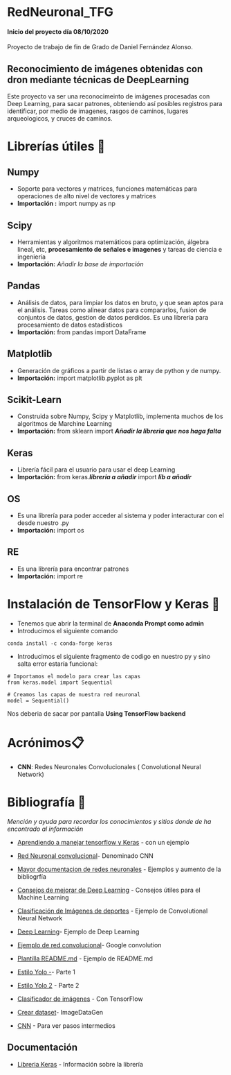 # RedNeuronal_TFG
#### Inicio del proyecto día 08/10/2020

Proyecto de trabajo de fin de Grado de Daniel Fernández Alonso.
## Reconocimiento  de imágenes obtenidas con dron mediante técnicas de DeepLearning
Este proyecto va ser una reconocimeinto de imágenes procesadas con Deep Learning, para sacar patrones, obteniendo así posibles registros para identificar, por medio de imagenes, rasgos de caminos, lugares arqueologicos, y cruces de caminos.

# Librerías útiles 📖

## **Numpy**
* Soporte para vectores y matrices, funciones matemáticas para operaciones de alto nivel de vectores y matrices
* **Importación :** import numpy as np

## Scipy
* Herramientas y algoritmos matemáticos para optimización, álgebra lineal, etc, **procesamiento de señales e imagenes**  y tareas de ciencia e ingeniería
* **Importación:** _Añadir la base de importación_

## Pandas
* Análisis de datos, para limpiar los datos en bruto, y que sean aptos para el análisis. Tareas como alinear datos para compararlos, fusion de conjuntos de datos, gestion de datos perdidos. Es una librería para procesamiento de datos estadísticos
* **Importación:** from pandas import DataFrame

## Matplotlib
* Generación de gráficos a partir de listas o array de python y de numpy.
* **Importación:** import matplotlib.pyplot as plt

## Scikit-Learn
* Construida sobre Numpy, Scipy y Matplotlib, implementa muchos de los algoritmos de Marchine Learning
* **Importación:** from sklearn import **_Añadir la libreria que nos haga falta_**

## Keras
* Librería fácil para el usuario para usar el deep Learning
* **Importación:** from keras.**_libreria a añadir_** import **_lib a añadir_**

## OS
* Es una librería para poder acceder al sistema y poder interacturar con el desde nuestro .py
* **Importación:** import os

## RE
* Es una librería para encontrar patrones
* **Importación:** import re


# Instalación de TensorFlow y Keras 🔧
* Tenemos que abrir la terminal de **Anaconda Prompt como admin**
* Introducimos el siguiente comando 

```
conda install -c conda-forge keras
```

* Introducimos el siguiente fragmento de codigo en nuestro py y sino salta error estaría funcional:

```
# Importamos el modelo para crear las capas 
from keras.model import Sequential

# Creamos las capas de nuestra red neuronal
model = Sequential()
```
Nos deberia de sacar por pantalla
**Using TensorFlow backend**


# Acrónimos📋
* **CNN**: Redes Neuronales Convolucionales ( Convolutional Neural Network)

# Bibliografía 📖
_Mención y ayuda para recordar los conocimientos y sitios donde de ha encontrado al información_
* [Aprendiendo a manejar tensorflow y Keras](https://www.aprendemachinelearning.com/una-sencilla-red-neuronal-en-python-con-keras-y-tensorflow/) -  con un ejemplo

* [Red Neuronal convolucional](https://www.aprendemachinelearning.com/como-funcionan-las-convolutional-neural-networks-vision-por-ordenador/?utm_source=github&utm_medium=readme&utm_campaign=repositorio)- Denominado CNN

* [Mayor documentacion de redes neuronales](https://github.com/jbagnato/machine-learning) - Ejemplos y aumento de la bibliogrfía 

* [Consejos de mejorar de Deep Learning](https://www.aprendemachinelearning.com/12-consejos-utiles-para-aplicar-machine-learning/?utm_source=github&utm_medium=readme&utm_campaign=repositorio) - 
 Consejos útiles para el Machine Learning

* [Clasificación de Imágenes de deportes](https://www.aprendemachinelearning.com/clasificacion-de-imagenes-en-python/?utm_source=github&utm_medium=readme&utm_campaign=repositorio) - Ejemplo de  Convolutional Neural Network

* [Deep Learning](https://www.aprendemachinelearning.com/aprendizaje-profundo-una-guia-rapida/)- Ejemplo de Deep Learning

* [Ejemplo de red convolucional](https://codelabs.developers.google.com/codelabs/tensorflow-lab3-convolutions/#1)- Google convolution

* [Plantilla README.md](https://gist.github.com/Villanuevand/6386899f70346d4580c723232524d35a#ejecutando-las-pruebas-%EF%B8%8F) - Ejemplo de README.md

* [Estilo Yolo -](https://www.youtube.com/watch?v=SJRP0IRfPj0)- Parte 1

* [Estilo Yolo 2](https://www.youtube.com/watch?v=EKe05rMG-Ww) - Parte 2

* [Clasificador de imágenes](https://www.youtube.com/watch?v=FWz0N4FFL0U) - Con TensorFlow

* [Crear dataset](https://machinelearningmastery.com/how-to-load-large-datasets-from-directories-for-deep-learning-with-keras/)- ImageDataGen

* [CNN](https://towardsdatascience.com/visualizing-intermediate-activation-in-convolutional-neural-networks-with-keras-260b36d60d0) - Para ver pasos intermedios

## Documentación
* [Libreria Keras](https://keras.io/api/) - Información sobre la librería